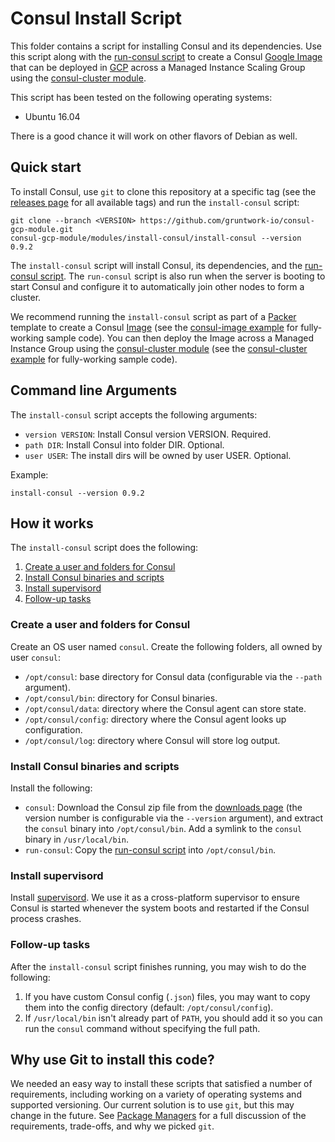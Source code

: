 # Consul Install Script

This folder contains a script for installing Consul and its dependencies. Use this script along with the
[run-consul script](https://github.com/hashicorp/terraform-google-consul/modules/run-consul) to create a Consul [Google Image](https://cloud.google.com/compute/docs/images)
that can be deployed in [GCP](https://cloud.google.com) across a Managed Instance Scaling Group using the 
[consul-cluster module](https://github.com/hashicorp/terraform-google-consul/modules/consul-cluster).

This script has been tested on the following operating systems:

* Ubuntu 16.04

There is a good chance it will work on other flavors of Debian as well.



## Quick start

<!-- TODO: update the clone URL to the final URL when this Module is released -->

To install Consul, use `git` to clone this repository at a specific tag (see the [releases page](https://github.com/hashicorp/terraform-google-consul/releases) 
for all available tags) and run the `install-consul` script:

```
git clone --branch <VERSION> https://github.com/gruntwork-io/consul-gcp-module.git
consul-gcp-module/modules/install-consul/install-consul --version 0.9.2
```

The `install-consul` script will install Consul, its dependencies, and the [run-consul script](https://github.com/hashicorp/terraform-google-consul/modules/run-consul).
The `run-consul` script is also run when the server is booting to start Consul and configure it to automatically 
join other nodes to form a cluster.

We recommend running the `install-consul` script as part of a [Packer](https://www.packer.io/) template to create a
Consul [Image](https://cloud.google.com/compute/docs/images) (see the [consul-image example](https://github.com/hashicorp/terraform-google-consul/examples/consul-image) for
fully-working sample code). You can then deploy the Image across a Managed Instance Group using the [consul-cluster
module](https://github.com/hashicorp/terraform-google-consul/modules/consul-cluster) (see the [consul-cluster example](https://github.com/hashicorp/terraform-google-consul/examples/consul-cluster) for fully-working sample code).




## Command line Arguments

The `install-consul` script accepts the following arguments:

* `version VERSION`: Install Consul version VERSION. Required. 
* `path DIR`: Install Consul into folder DIR. Optional.
* `user USER`: The install dirs will be owned by user USER. Optional.

Example:

```
install-consul --version 0.9.2
```



## How it works

The `install-consul` script does the following:

1. [Create a user and folders for Consul](#create-a-user-and-folders-for-consul)
1. [Install Consul binaries and scripts](#install-consul-binaries-and-scripts)
1. [Install supervisord](#install-supervisord)
1. [Follow-up tasks](#follow-up-tasks)


### Create a user and folders for Consul

Create an OS user named `consul`. Create the following folders, all owned by user `consul`:

* `/opt/consul`: base directory for Consul data (configurable via the `--path` argument).
* `/opt/consul/bin`: directory for Consul binaries.
* `/opt/consul/data`: directory where the Consul agent can store state.
* `/opt/consul/config`: directory where the Consul agent looks up configuration.
* `/opt/consul/log`: directory where Consul will store log output.


### Install Consul binaries and scripts

Install the following:

* `consul`: Download the Consul zip file from the [downloads page](https://www.consul.io/downloads.html) (the version 
  number is configurable via the `--version` argument), and extract the `consul` binary into `/opt/consul/bin`. Add a
  symlink to the `consul` binary in `/usr/local/bin`.
* `run-consul`: Copy the [run-consul script](https://github.com/hashicorp/terraform-google-consul/modules/run-consul) into `/opt/consul/bin`. 


### Install supervisord

Install [supervisord](http://supervisord.org/). We use it as a cross-platform supervisor to ensure Consul is started
whenever the system boots and restarted if the Consul process crashes. 


### Follow-up tasks

After the `install-consul` script finishes running, you may wish to do the following:

1. If you have custom Consul config (`.json`) files, you may want to copy them into the config directory (default:
   `/opt/consul/config`).
1. If `/usr/local/bin` isn't already part of `PATH`, you should add it so you can run the `consul` command without
   specifying the full path.
   


## Why use Git to install this code?

We needed an easy way to install these scripts that satisfied a number of requirements, including working on a variety 
of operating systems and supported versioning. Our current solution is to use `git`, but this may change in the future.
See [Package Managers](https://github.com/hashicorp/terraform-google-consul/blob/master/_docs/package-managers.md) for a
full discussion of the requirements, trade-offs, and why we picked `git`.
